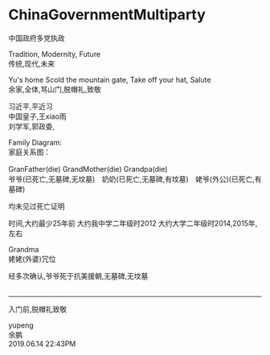 # ChinaGovernmentMultiparty
中国政府多党执政

Tradition, Modernity, Future                                                                     </br>
传统,现代,未来                                                                                    </br>

Yu's home Scold the mountain gate, Take off your hat, Salute                                    </br>
余家,全体,骂山门,脱帽礼,致敬                                                                      </br>


习近平,平近习                                                                                     </br>
中国皇子,王xiao雨                                                                                </br>
刘学军,郭政委,                                                                                  </br>



Family Diagram:                                                                                 </br>
家庭关系图：                                                                                      </br>

GranFather(die)           GrandMother(die)          Grandpa(die)　                                </br>
爷爷(已死亡,无墓碑,无坟墓)　奶奶(已死亡,无墓碑,有坟墓)　姥爷(外公)(已死亡,有墓碑)　　                   </br>

均未见过死亡证明                                                                                  </br>

时间,大约最少25年前      大约我中学二年级时2012          大约大学二年级时2014,2015年,左右              </br> 


Grandma                                                                                           </br>
姥姥(外婆)冗位                                                                                      </br>








经多次确认,爷爷死于抗美援朝,无墓碑,无坟墓                                </br>
                                                                     </br>

---------------------------


入门前,脱帽礼致敬　　　　　　　　　　　　　　　　　　　　　　　　　　    </br>


yupeng                                                              </br>
余鹏                                                                 </br>
2019.06.14 22:43PM                                                  </br>


















